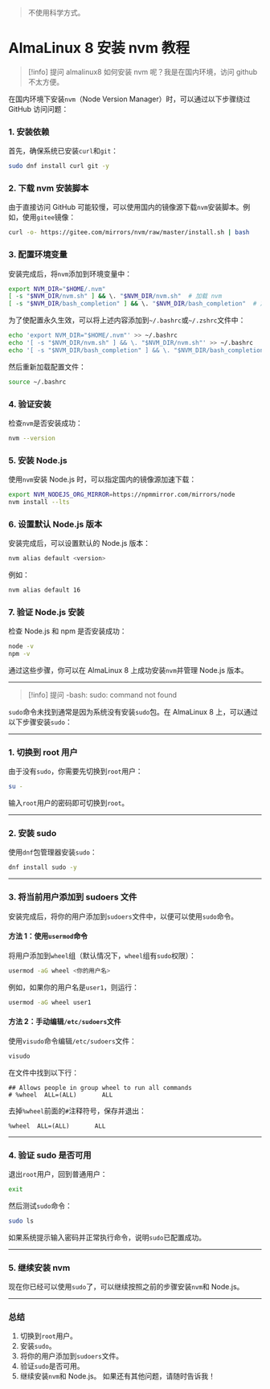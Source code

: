 > 不使用科学方式。

# AlmaLinux 8 安装 nvm 教程

> [!info] 提问
> almalinux8 如何安装 nvm 呢？我是在国内环境，访问 github 不太方便。

在国内环境下安装`nvm`（Node Version Manager）时，可以通过以下步骤绕过 GitHub 访问问题：

### 1. 安装依赖

首先，确保系统已安装`curl`和`git`：

```bash
sudo dnf install curl git -y
```

### 2. 下载 nvm 安装脚本

由于直接访问 GitHub 可能较慢，可以使用国内的镜像源下载`nvm`安装脚本。例如，使用`gitee`镜像：

```bash
curl -o- https://gitee.com/mirrors/nvm/raw/master/install.sh | bash
```

### 3. 配置环境变量

安装完成后，将`nvm`添加到环境变量中：

```bash
export NVM_DIR="$HOME/.nvm"
[ -s "$NVM_DIR/nvm.sh" ] && \. "$NVM_DIR/nvm.sh"  # 加载 nvm
[ -s "$NVM_DIR/bash_completion" ] && \. "$NVM_DIR/bash_completion"  # 加载 nvm 自动补全
```

为了使配置永久生效，可以将上述内容添加到`~/.bashrc`或`~/.zshrc`文件中：

```bash
echo 'export NVM_DIR="$HOME/.nvm"' >> ~/.bashrc
echo '[ -s "$NVM_DIR/nvm.sh" ] && \. "$NVM_DIR/nvm.sh"' >> ~/.bashrc
echo '[ -s "$NVM_DIR/bash_completion" ] && \. "$NVM_DIR/bash_completion"' >> ~/.bashrc
```

然后重新加载配置文件：

```bash
source ~/.bashrc
```

### 4. 验证安装

检查`nvm`是否安装成功：

```bash
nvm --version
```

### 5. 安装 Node.js

使用`nvm`安装 Node.js 时，可以指定国内的镜像源加速下载：

```bash
export NVM_NODEJS_ORG_MIRROR=https://npmmirror.com/mirrors/node
nvm install --lts
```

### 6. 设置默认 Node.js 版本

安装完成后，可以设置默认的 Node.js 版本：

```bash
nvm alias default <version>
```

例如：

```bash
nvm alias default 16
```

### 7. 验证 Node.js 安装

检查 Node.js 和 npm 是否安装成功：

```bash
node -v
npm -v
```

通过这些步骤，你可以在 AlmaLinux 8 上成功安装`nvm`并管理 Node.js 版本。

---

> [!info] 提问
> -bash: sudo: command not found

`sudo`命令未找到通常是因为系统没有安装`sudo`包。在 AlmaLinux 8 上，可以通过以下步骤安装`sudo`：

---

### 1. 切换到 root 用户

由于没有`sudo`，你需要先切换到`root`用户：

```bash
su -
```

输入`root`用户的密码即可切换到`root`。

---

### 2. 安装 sudo

使用`dnf`包管理器安装`sudo`：

```bash
dnf install sudo -y
```

---

### 3. 将当前用户添加到 sudoers 文件

安装完成后，将你的用户添加到`sudoers`文件中，以便可以使用`sudo`命令。

#### 方法 1：使用`usermod`命令

将用户添加到`wheel`组（默认情况下，`wheel`组有`sudo`权限）：

```bash
usermod -aG wheel <你的用户名>
```

例如，如果你的用户名是`user1`，则运行：

```bash
usermod -aG wheel user1
```

#### 方法 2：手动编辑`/etc/sudoers`文件

使用`visudo`命令编辑`/etc/sudoers`文件：

```bash
visudo
```

在文件中找到以下行：

```
## Allows people in group wheel to run all commands
# %wheel  ALL=(ALL)       ALL
```

去掉`%wheel`前面的`#`注释符号，保存并退出：

```
%wheel  ALL=(ALL)       ALL
```

---

### 4. 验证 sudo 是否可用

退出`root`用户，回到普通用户：

```bash
exit
```

然后测试`sudo`命令：

```bash
sudo ls
```

如果系统提示输入密码并正常执行命令，说明`sudo`已配置成功。

---

### 5. 继续安装 nvm

现在你已经可以使用`sudo`了，可以继续按照之前的步骤安装`nvm`和 Node.js。

---

### 总结

1. 切换到`root`用户。
2. 安装`sudo`。
3. 将你的用户添加到`sudoers`文件。
4. 验证`sudo`是否可用。
5. 继续安装`nvm`和 Node.js。
   如果还有其他问题，请随时告诉我！
